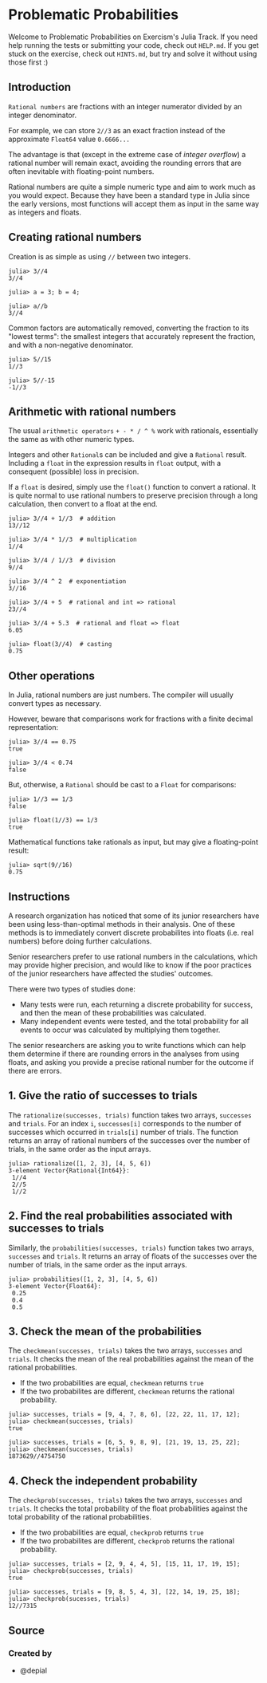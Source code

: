 # Problematic Probabilities

Welcome to Problematic Probabilities on Exercism's Julia Track.
If you need help running the tests or submitting your code, check out `HELP.md`.
If you get stuck on the exercise, check out `HINTS.md`, but try and solve it without using those first :)

## Introduction

`Rational numbers` are fractions with an integer numerator divided by an integer denominator.

For example, we can store `2//3` as an exact fraction instead of the approximate `Float64` value `0.6666...`

The advantage is that (except in the extreme case of *integer overflow*) a rational number will remain exact, avoiding the rounding errors that are often inevitable with floating-point numbers.

Rational numbers are quite a simple numeric type and aim to work much as you would expect.
Because they have been a standard type in Julia since the early versions, most functions will accept them as input in the same way as integers and floats.

## Creating rational numbers

Creation is as simple as using `//` between two integers.

```julia-repl
julia> 3//4
3//4

julia> a = 3; b = 4;

julia> a//b
3//4
```

Common factors are automatically removed, converting the fraction to its "lowest terms": the smallest integers that accurately represent the fraction, and with a non-negative denominator.

```julia-repl
julia> 5//15
1//3

julia> 5//-15
-1//3
```

## Arithmetic with rational numbers

The usual `arithmetic operators` `+ - * / ^ %` work with rationals, essentially the same as with other numeric types.

Integers and other `Rational`s can be included and give a `Rational` result.
Including a `float` in the expression results in `float` output, with a consequent (possible) loss in precision.

If a `float` is desired, simply use the `float()` function to convert a rational.
It is quite normal to use rational numbers to preserve precision through a long calculation, then convert to a float at the end.

```julia-repl
julia> 3//4 + 1//3  # addition
13//12

julia> 3//4 * 1//3  # multiplication
1//4

julia> 3//4 / 1//3  # division
9//4

julia> 3//4 ^ 2  # exponentiation
3//16

julia> 3//4 + 5  # rational and int => rational
23//4

julia> 3//4 + 5.3  # rational and float => float
6.05

julia> float(3//4)  # casting
0.75
```

## Other operations

In Julia, rational numbers are just numbers.
The compiler will usually convert types as necessary.

However, beware that comparisons work for fractions with a finite decimal representation:

```julia-repl
julia> 3//4 == 0.75
true

julia> 3//4 < 0.74
false
```

But, otherwise, a `Rational` should be cast to a `Float` for comparisons:

```julia-repl
julia> 1//3 == 1/3
false

julia> float(1//3) == 1/3
true
```

Mathematical functions take rationals as input, but may give a floating-point result:

```julia-repl
julia> sqrt(9//16)
0.75
```

## Instructions

A research organization has noticed that some of its junior researchers have been using less-than-optimal methods in their analysis.
One of these methods is to immediately convert discrete probabilites into floats (i.e. real numbers) before doing further calculations.

Senior researchers prefer to use rational numbers in the calculations, which may provide higher precision, and would like to know if the poor practices of the junior researchers have affected the studies' outcomes.

There were two types of studies done:
- Many tests were run, each returning a discrete probability for success, and then the mean of these probabilities was calculated.
- Many independent events were tested, and the total probability for all events to occur was calculated by multiplying them together.

The senior researchers are asking you to write functions which can help them determine if there are rounding errors in the analyses from using floats, and asking you provide a precise rational number for the outcome if there are errors.

## 1. Give the ratio of successes to trials

The `rationalize(successes, trials)` function takes two arrays, `successes` and `trials`.
For an index `i`, `successes[i]` corresponds to the number of successes which occurred in `trials[i]` number of trials.
The function returns an array of rational numbers of the successes over the number of trials, in the same order as the input arrays.

```julia-repl
julia> rationalize([1, 2, 3], [4, 5, 6])
3-element Vector{Rational{Int64}}:
 1//4
 2//5
 1//2
```

## 2. Find the real probabilities associated with successes to trials

Similarly, the `probabilities(successes, trials)` function takes two arrays, `successes` and `trials`.
It returns an array of floats of the successes over the number of trials, in the same order as the input arrays.

```julia-repl
julia> probabilities([1, 2, 3], [4, 5, 6])
3-element Vector{Float64}:
 0.25
 0.4
 0.5
```

## 3. Check the mean of the probabilities

The `checkmean(successes, trials)` takes the two arrays, `successes` and `trials`.
It checks the mean of the real probabilities against the mean of the rational probabilities.
- If the two probabilities are equal, `checkmean` returns `true`
- If the two probabilites are different, `checkmean` returns the rational probability.

```julia-repl
julia> successes, trials = [9, 4, 7, 8, 6], [22, 22, 11, 17, 12];
julia> checkmean(successes, trials)
true

julia> successes, trials = [6, 5, 9, 8, 9], [21, 19, 13, 25, 22];
julia> checkmean(successes, trials)
1873629//4754750
```

## 4. Check the independent probability

The `checkprob(successes, trials)` takes the two arrays, `successes` and `trials`.
It checks the total probability of the float probabilities against the total probability of the rational probabilities.
- If the two probabilities are equal, `checkprob` returns `true`
- If the two probabilites are different, `checkprob` returns the rational probability.

```julia-repl
julia> successes, trials = [2, 9, 4, 4, 5], [15, 11, 17, 19, 15];
julia> checkprob(successes, trials)
true

julia> successes, trials = [9, 8, 5, 4, 3], [22, 14, 19, 25, 18];
julia> checkprob(sucesses, trials)
12//7315
```

## Source

### Created by

- @depial